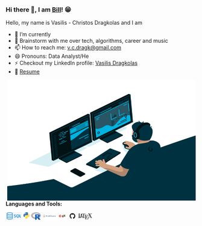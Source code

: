 ### Hi there 👋, I am [Bill](https://github.com/VC-D)! 😁
<!--
**VC-D/VC-D** is a ✨ _special_ ✨ repository because its `README.md` (this file) appears on your GitHub profile.
Here are some ideas to get you started:

- 🔭 I’m currently working on ...
- 🌱 I’m currently learning ...
- 👯 I’m looking to collaborate on ...
- 🤔 I’m looking for help with ...
- 💬 Ask me about ...
- 📫 How to reach me: ...
- 😄 Pronouns: ...
- ⚡ Fun fact: ...
- 🤔 I’m looking for help with Statistics
- 👯 I’m looking to collaborate on ...
-->

Hello, my name is Vasilis - Christos Dragkolas and I am

- 🔭 I’m currently 
- 💬 Brainstorm with me over tech, algorithms, career and music 
- 📫 How to reach me: v.c.dragk@gmail.com
- 😄 Pronouns: Data Analyst/He
- ⚡ Checkout my LinkedIn profile: [Vasilis Dragkolas](https://www.linkedin.com/in/dragkolas)
- 📝 [Resume](CV_.pdf)

<img align="right" alt="GIF" src="img/codegif.gif?raw=true" width="500" height="320" />

**Languages and Tools:** 

<code><img height="20" src="img/sql.jpg"></code>
<code><img height="20" src="img/python.png"></code>
<code><img height="20" src="img/r.png"></code>
<code><img height="20" src="img/tableau.jpg"></code>
<code><img height="20" src="img/git.jpg"></code>
<code><img height="20" src="img/github.png"></code>
<code><img height="20" width="40" src="img/latex.png"></code>
